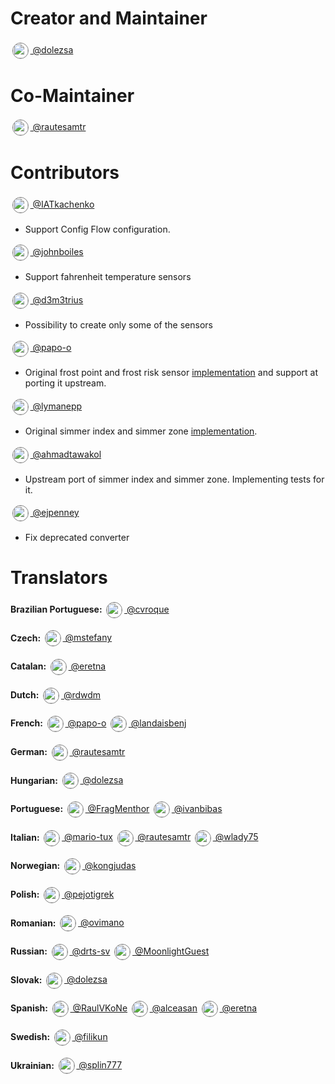 # Creator and Maintainer
[<img src="https://github.com/dolezsa.png" style="margin: 0.2em; vertical-align: middle; border-radius: 50%;border: solid 0.1px grey;" width="24"/> @dolezsa](https://github.com/dolezsa)


# Co-Maintainer
[<img src="https://github.com/rautesamtr.png" style="margin: 0.2em; vertical-align: middle; border-radius: 50%; border: solid 0.1px grey;" width="24"/> @rautesamtr](https://github.com/rautesamtr)


# Contributors
[<img src="https://github.com/IATkachenko.png" style="margin: 0.2em; vertical-align: middle; border-radius: 50%; border: solid 0.1px grey;" width="24"/> @IATkachenko](https://github.com/IATkachenko)
* Support Config Flow configuration.

[<img src="https://github.com/johnboiles.png" style="margin: 0.2em; vertical-align: middle; border-radius: 50%; border: solid 0.1px grey;" width="24"/> @johnboiles](https://github.com/johnboiles)
* Support fahrenheit temperature sensors

[<img src="https://github.com/d3m3trius.png" style="margin: 0.2em; vertical-align: middle; border-radius: 50%; border: solid 0.1px grey;" width="24"/> @d3m3trius](https://github.com/d3m3trius)
* Possibility to create only some of the sensors

[<img src="https://github.com/papo-o.png" style="margin: 0.2em; vertical-align: middle; border-radius: 50%; border: solid 0.1px grey;" width="24"/> @papo-o](https://github.com/papo-o)
* Original frost point and frost risk sensor [implementation](https://github.com/papo-o/home-assistant-frost-risks) and support at porting it upstream.

[<img src="https://github.com/lymanepp.png" style="margin: 0.2em; vertical-align: middle; border-radius: 50%; border: solid 0.1px grey;" width="24"/> @lymanepp](https://github.com/lymanepp)
* Original simmer index and simmer zone [implementation](https://github.com/lymanepp/thermal_comfort).

[<img src="https://github.com/ahmadtawakol.png" style="margin: 0.2em; vertical-align: middle; border-radius: 50%; border: solid 0.1px grey;" width="24"/> @ahmadtawakol](https://github.com/ahmadtawakol)
* Upstream port of simmer index and simmer zone. Implementing tests for it.

[<img src="https://github.com/ejpenney.png" style="margin: 0.2em; vertical-align: middle; border-radius: 50%; border: solid 0.1px grey;" width="24"/> @ejpenney](https://github.com/ejpenney)
* Fix deprecated converter


# Translators 

**Brazilian Portuguese:**
[<img src="https://github.com/cvroque.png" style="margin: 0.2em; vertical-align: middle; border-radius: 50%; border: solid 0.1px grey;" width="24"/>
@cvroque](https://github.com/cvroque)

**Czech:**
[<img src="https://github.com/mstefany.png" style="margin: 0.2em; vertical-align: middle; border-radius: 50%; border: solid 0.1px grey;" width="24"/>
@mstefany](https://github.com/mstefany)

**Catalan:**
[<img src="https://github.com/eretna.png" style="margin: 0.2em; vertical-align: middle; border-radius: 50%; border: solid 0.1px grey;" width="24"/>
@eretna](https://github.com/eretna)

**Dutch:**
[<img src="https://github.com/rdwdm.png" style="margin: 0.2em; vertical-align: middle; border-radius: 50%; border: solid 0.1px grey;" width="24"/>
@rdwdm](https://github.com/rdwdm)

**French:**
[<img src="https://github.com/papo-o.png" style="margin: 0.2em; vertical-align: middle; border-radius: 50%; border: solid 0.1px grey;" width="24"/>
@papo-o](https://github.com/papo-o)
[<img src="https://github.com/landaisbenj.png" style="margin: 0.2em; vertical-align: middle; border-radius: 50%; border: solid 0.1px grey;" width="24"/>
@landaisbenj](https://github.com/landaisbenj)

**German:**
[<img src="https://github.com/rautesamtr.png" style="margin: 0.2em; vertical-align: middle; border-radius: 50%; border: solid 0.1px grey;" width="24"/>
@rautesamtr](https://github.com/rautesamtr)

**Hungarian:**
[<img src="https://github.com/dolezsa.png" style="margin: 0.2em; vertical-align: middle; border-radius: 50%;border: solid 0.1px grey;" width="24"/>
@dolezsa](https://github.com/dolezsa)

**Portuguese:**
[<img src="https://github.com/FragMenthor.png" style="margin: 0.2em; vertical-align: middle; border-radius: 50%;border: solid 0.1px grey;" width="24"/>
@FragMenthor](https://github.com/FragMenthor)
[<img src="https://github.com/ivanbibas.png" style="margin: 0.2em; vertical-align: middle; border-radius: 50%;border: solid 0.1px grey;" width="24"/>
@ivanbibas](https://github.com/ivanbibas)

**Italian:**
[<img src="https://github.com/mario-tux.png" style="margin: 0.2em; vertical-align: middle; border-radius: 50%; border: solid 0.1px grey;" width="24"/>
@mario-tux](https://github.com/mario-tux)
[<img src="https://github.com/rautesamtr.png" style="margin: 0.2em; vertical-align: middle; border-radius: 50%; border: solid 0.1px grey;" width="24"/>
@rautesamtr](https://github.com/rautesamtr)
[<img src="https://github.com/wlady75.png" style="margin: 0.2em; vertical-align: middle; border-radius: 50%; border: solid 0.1px grey;" width="24"/>
@wlady75](https://github.com/wlady75)

**Norwegian:**
[<img src="https://github.com/kongjudas.png" style="margin: 0.2em; vertical-align: middle; border-radius: 50%; border: solid 0.1px grey;" width="24"/>
@kongjudas](https://github.com/kongjudas)

**Polish:**
[<img src="https://github.com/pejotigrek.png" style="margin: 0.2em; vertical-align: middle; border-radius: 50%; border: solid 0.1px grey;" width="24"/>
@pejotigrek](https://github.com/pejotigrek)

**Romanian:**
[<img src="https://github.com/ovimano.png" style="margin: 0.2em; vertical-align: middle; border-radius: 50%; border: solid 0.1px grey;" width="24"/>
@ovimano](https://github.com/ovimano)

**Russian:**
[<img src="https://github.com/drts-sv.png" style="margin: 0.2em; vertical-align: middle; border-radius: 50%; border: solid 0.1px grey;" width="24"/>
@drts-sv](https://github.com/drts-sv)
[<img src="https://github.com/MoonlightGuest.png" style="margin: 0.2em; vertical-align: middle; border-radius: 50%; border: solid 0.1px grey;" width="24"/>
@MoonlightGuest](https://github.com/MoonlightGuest)

**Slovak:**
[<img src="https://github.com/dolezsa.png" style="margin: 0.2em; vertical-align: middle; border-radius: 50%;border: solid 0.1px grey;" width="24"/>
@dolezsa](https://github.com/dolezsa)

**Spanish:**
[<img src="https://github.com/RaulVKoNe.png" style="margin: 0.2em; vertical-align: middle; border-radius: 50%; border: solid 0.1px grey;" width="24"/>
@RaulVKoNe](https://github.com/RaulVKoNe)
[<img src="https://github.com/alceasan.png" style="margin: 0.2em; vertical-align: middle; border-radius: 50%; border: solid 0.1px grey;" width="24"/>
@alceasan](https://github.com/alceasan)
[<img src="https://github.com/eretna.png" style="margin: 0.2em; vertical-align: middle; border-radius: 50%; border: solid 0.1px grey;" width="24"/>
@eretna](https://github.com/eretna)

**Swedish:**
[<img src="https://github.com/filikun.png" style="margin: 0.2em; vertical-align: middle; border-radius: 50%; border: solid 0.1px grey;" width="24"/>
@filikun](https://github.com/filikun)

**Ukrainian:**
[<img src="https://github.com/splin777.png" style="margin: 0.2em; vertical-align: middle; border-radius: 50%; border: solid 0.1px grey;" width="24"/>
@splin777](https://github.com/splin777)
